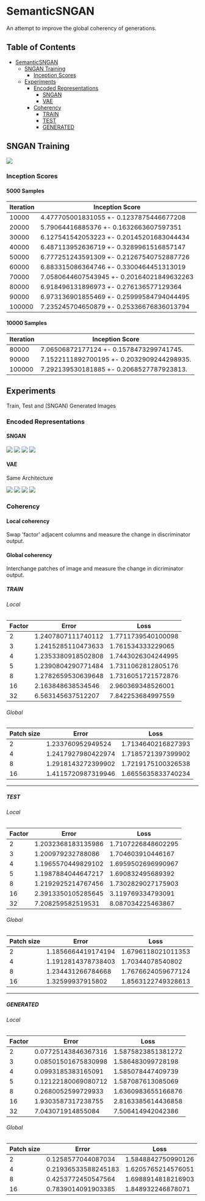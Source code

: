 # SemanticSNGAN
An attempt to improve the global coherency of generations.

## Table of Contents
- [SemanticSNGAN](#semanticsngan)
  * [SNGAN Training](#sngan-training)
    + [Inception Scores](#inception-scores)
  * [Experiments](#experiments)
    + [Encoded Representations](#encoded-representations)
      - [SNGAN](#sngan)
      - [VAE](#vae)
    + [Coherency](#coherency)
        * [TRAIN](#train)
        * [TEST](#test)
        * [GENERATED](#generated)

## SNGAN Training

<img src=https://github.com/sudeepkatakol/SemanticSNGAN/blob/master/tf-SNDCGAN-master/Training%20Images/100000.png />

### Inception Scores

#### 5000 Samples
|Iteration| Inception Score|
|------|-----|
10000| 4.477705001831055 	  +- 0.1237875446677208|
20000| 5.79064416885376 	  +- 0.1632663607597351|
30000|  6.127541542053223   +- 0.20145201683044434|
40000 |  6.487113952636719 	+- 0.3289961516857147|
50000 | 6.777251243591309 	+- 0.21267540752887726|
60000 | 6.883315086364746 	+- 0.3300464451313019|
70000 | 7.0580644607543945  +- 0.20164021849632263|
80000 | 6.918496131896973 	+- 0.276136577129364|
90000 | 6.973136901855469 	+- 0.25999584794044495|
100000| 7.235245704650879 	+- 0.25336676836013794|

#### 10000 Samples
|Iteration| Inception Score|
|------|-----|
80000 | 7.06506872177124  +- 0.1578473299741745.
90000 | 7.1522111892700195 +- 0.2032909244298935.
100000 | 7.292139530181885 +- 0.2068527787923813.


## Experiments
Train, Test and (SNGAN) Generated Images 

### Encoded Representations

#### SNGAN
<img src=https://github.com/sudeepkatakol/SemanticSNGAN/blob/master/desktop_plots/SNGAN_Combined_tsne.png />
<img src=https://github.com/sudeepkatakol/SemanticSNGAN/blob/master/desktop_plots/SNGAN_train_tsne.png />
<img src=https://github.com/sudeepkatakol/SemanticSNGAN/blob/master/desktop_plots/SNGAN_test_tsne.png />
<img src=https://github.com/sudeepkatakol/SemanticSNGAN/blob/master/desktop_plots/SNGAN_generated_tsne.png />

#### VAE
Same Architecture

<img src=https://github.com/sudeepkatakol/SemanticSNGAN/blob/master/desktop_plots/VAE_Combined_tsne.png />
<img src=https://github.com/sudeepkatakol/SemanticSNGAN/blob/master/desktop_plots/VAE_train_tsne.png />
<img src=https://github.com/sudeepkatakol/SemanticSNGAN/blob/master/desktop_plots/VAE_test_tsne.png />
<img src=https://github.com/sudeepkatakol/SemanticSNGAN/blob/master/desktop_plots/VAE_generated_tsne.png />


### Coherency
#### Local coherency
Swap 'factor' adjacent columns and measure the change in discriminator output.

#### Global coherency
Interchange patches of image and measure the change in dicriminator output.
##### TRAIN

###### Local
|Factor|Error| Loss|
|------|-----|-----|
2| 1.2407807111740112 | 1.7711739540100098
3| 1.2415285110473633 | 1.761534333229065
4| 1.2353380918502808 | 1.7443026304244995
5| 1.2390804290771484 | 1.7311062812805176
8| 1.2782659530639648 | 1.7316051721572876
16| 2.163848638534546 | 2.960369348526001
32| 6.563145637512207 | 7.842253684997559


###### Global
|Patch size|Error| Loss|
|------|-----|-----|
2| 1.233760952949524 |1.7134640216827393
4| 1.2417927980422974 |1.7185721397399902
8| 1.2918143272399902 |1.7219175100326538
16| 1.4115720987319946 |1.6655635833740234

------------------------------
##### TEST

###### Local
|Factor|Error| Loss|
|------|-----|-----|
2| 1.2032368183135986| 1.7107226848602295
3| 1.200979232788086 | 1.704603910446167
4| 1.1965570449829102 | 1.6959502696990967
5| 1.1987884044647217 | 1.690832495689392
8| 1.2192925214767456 | 1.7302829027175903
16| 2.3913350105285645 | 3.119769334793091
32| 7.208259582519531 | 8.087034225463867

###### Global
|Patch size|Error| Loss|
|------|-----|-----|
2| 1.1856664419174194| 1.6796118021011353
4| 1.1912814378738403| 1.70344078540802
8| 1.234431266784668| 1.7676624059677124
16| 1.32599937915802| 1.8563122749328613

---------------------------------
##### GENERATED

###### Local
|Factor|Error| Loss|
|------|-----|-----|
2| 0.07725143846367316| 1.5875823851381272
3| 0.08501501675830998| 1.586483099728198
4| 0.0993185383165091 |1.585078447409739
5| 0.12122180069080712 |1.587087613085069
8| 0.2680052599729933 |1.6360983655166876
16| 1.9303587317238755| 2.8163385614436858
32| 7.043071914855084 |7.506414942042386

###### Global
|Patch size|Error| Loss|
|------|-----|-----|
2| 0.1258577044087034| 1.5848842750990126
4| 0.21936533588245183| 1.6205765214576051
8| 0.4253772450547564 |1.6988914818216903
16| 0.7839014091903385 |1.848932246878071
